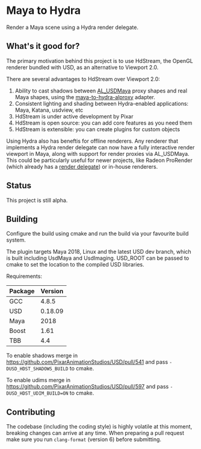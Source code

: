 # Maya to Hydra

Render a Maya scene using a Hydra render delegate.

## What's it good for?

The primary motivation behind this project is to use HdStream, the
OpenGL renderer bundled with USD, as an alternative to
Viewport 2.0.

There are several advantages to HdStream over Viewport 2.0:

1. Ability to cast shadows between [AL_USDMaya](www.github.com/AnimalLogc/AL_usdMaya) proxy shapes and real Maya shapes, using the [maya-to-hydra-alproxy](https://github.com/LumaPictures/maya-to-hydra-alproxy) adapter.
1. Consistent lighting and shading between Hydra-enabled applications: Maya, Katana, usdview, etc
1. HdStream is under active development by Pixar
1. HdStream is open source: you can add core features as you need them
1. HdStream is extensible: you can create plugins for custom objects

Using Hydra also has beneftis for offline renderers. Any renderer that implements a Hydra render delegate can now have a fully interactive render viewport in Maya, along with support for render proxies via AL_USDMaya. This could be particularly useful for newer projects, like Radeon ProRender (which already has a [render delegate](https://github.com/GPUOpen-LibrariesAndSDKs/RadeonProRenderUSD)) or in-house renderers.

## Status

This project is still alpha.

## Building

Configure the build using cmake and run the build via your favourite build system.

The plugin targets Maya 2018, Linux and the latest USD dev branch, which is built including UsdMaya and UsdImaging. USD_ROOT can be passed to cmake to set the location to the compiled USD libraries.

Requirements:

| Package | Version |
| --- | --- |
| GCC | 4.8.5 |
| USD | 0.18.09 |
| Maya | 2018 |
| Boost | 1.61 |
| TBB | 4.4 |

To enable shadows merge in https://github.com/PixarAnimationStudios/USD/pull/541 and pass `-DUSD_HDST_SHADOWS_BUILD` to cmake.

To enable udims merge in https://github.com/PixarAnimationStudios/USD/pull/597 and pass `-DUSD_HDST_UDIM_BUILD=ON` to cmake.

## Contributing

The codebase (including the coding style) is highly volatile at this moment, breaking changes can arrive at any time. When preparing a pull request make sure you run `clang-format` (version 6) before submitting.
